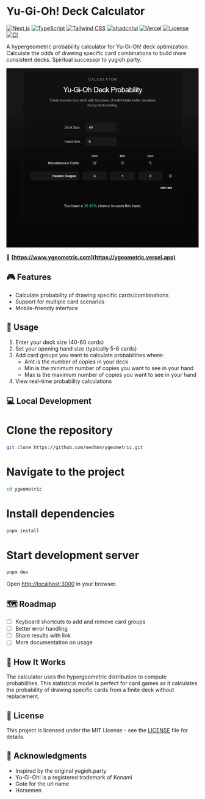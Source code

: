 # Yu-Gi-Oh! Deck Calculator

[![Next.js](https://img.shields.io/badge/Next.js-15-black?style=flat&logo=next.js)](https://nextjs.org/)
[![TypeScript](https://img.shields.io/badge/TypeScript-5-blue?style=flat&logo=typescript)](https://www.typescriptlang.org/)
[![Tailwind CSS](https://img.shields.io/badge/Tailwind-3.4-38B2AC?style=flat&logo=tailwind-css)](https://tailwindcss.com/)
[![shadcn/ui](https://img.shields.io/badge/shadcn%2Fui-9.15-black?style=flat)](https://ui.shadcn.com/)
[![Vercel](https://img.shields.io/badge/Vercel-deployed-000000?style=flat&logo=vercel)](https://vercel.com)
[![License](https://img.shields.io/badge/license-MIT-green.svg)](LICENSE)
[![CI](https://github.com/nedhmn/ygeometric/actions/workflows/production.yml/badge.svg)](https://github.com/nedhmn/ygeometric/actions/workflows/production.yml)

A hypergeometric probability calculator for Yu-Gi-Oh! deck optimization. Calculate the odds of drawing specific card combinations to build more consistent decks. Spiritual successor to yugioh.party.

![ygeometric-preview](assets/ygeometric-preview.gif)

🔗 **[https://www.ygeometric.com](https://ygeometric.vercel.app)**

## 🎮 Features

- Calculate probability of drawing specific cards/combinations
- Support for multiple card scenarios
- Mobile-friendly interface

## 📱 Usage

1. Enter your deck size (40-60 cards)
2. Set your opening hand size (typically 5-6 cards)
3. Add card groups you want to calculate probabilities where:
   - Amt is the number of copies in your deck
   - Min is the minimum number of copies you want to see in your hand
   - Max is the maximum number of copies you want to see in your hand
4. View real-time probability calculations

## 💻 Local Development

# Clone the repository

```bash
git clone https://github.com/nedhmn/ygeometric.git
```

# Navigate to the project

```bash
cd ygeometric
```

# Install dependencies

```bash
pnpm install
```

# Start development server

```bash
pnpm dev
```

Open [http://localhost:3000](http://localhost:3000) in your browser.

## 🗺️ Roadmap

- [ ] Keyboard shortcuts to add and remove card groups
- [ ] Better error handling
- [ ] Share results with link
- [ ] More documentation on usage

## 🧮 How It Works

The calculator uses the hypergeometric distribution to compute probabilities. This statistical model is perfect for card games as it calculates the probability of drawing specific cards from a finite deck without replacement.

## 📝 License

This project is licensed under the MIT License - see the [LICENSE](LICENSE) file for details.

## 🙏 Acknowledgments

- Inspired by the original yugioh.party
- Yu-Gi-Oh! is a registered trademark of Konami
- Gote for the url name
- Horsemen
